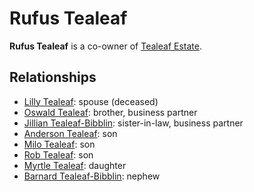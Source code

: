 # Rufus Tealeaf

**Rufus Tealeaf** is a co-owner of [Tealeaf Estate](../tealeaf-estate.md).

## Relationships

- [Lilly Tealeaf](lilly-tealeaf.md): spouse (deceased)
- [Oswald Tealeaf](oswald-tealeaf.md): brother, business partner
- [Jillian Tealeaf-Bibblin](jillian-tealeaf-bibblin.md): sister-in-law, business partner
- [Anderson Tealeaf](anderson-tealeaf.md): son
- [Milo Tealeaf](milo-tealeaf.md): son
- [Rob Tealeaf](../../the-commune/members/rob-tealeaf.md): son
- [Myrtle Tealeaf](myrtle-tealeaf.md): daughter
- [Barnard Tealeaf-Bibblin](barnard-tealeaf-bibblin.md): nephew
